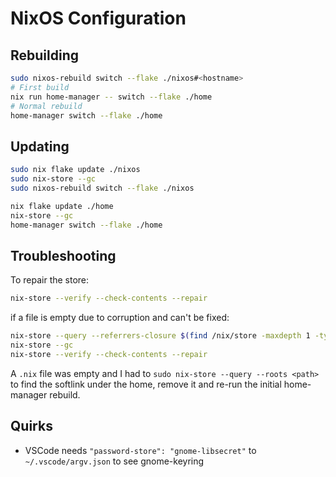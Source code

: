 # NixOS Configuration

## Rebuilding

```bash
sudo nixos-rebuild switch --flake ./nixos#<hostname>
# First build
nix run home-manager -- switch --flake ./home
# Normal rebuild
home-manager switch --flake ./home
```

## Updating

```bash
sudo nix flake update ./nixos
sudo nix-store --gc
sudo nixos-rebuild switch --flake ./nixos

nix flake update ./home
nix-store --gc
home-manager switch --flake ./home
```

## Troubleshooting

To repair the store:

```bash
nix-store --verify --check-contents --repair
```

if a file is empty due to corruption and can't be fixed:

```bash
nix-store --query --referrers-closure $(find /nix/store -maxdepth 1 -type f -name '*.drv' -size 0) | xargs nix-store --delete --ignore-liveness
nix-store --gc
nix-store --verify --check-contents --repair
```

A `.nix` file was empty and I had to `sudo nix-store --query --roots <path>`
to find the softlink under the home, remove it and re-run the initial home-manager
rebuild.

## Quirks

- VSCode needs `"password-store": "gnome-libsecret"` to `~/.vscode/argv.json` to see gnome-keyring
